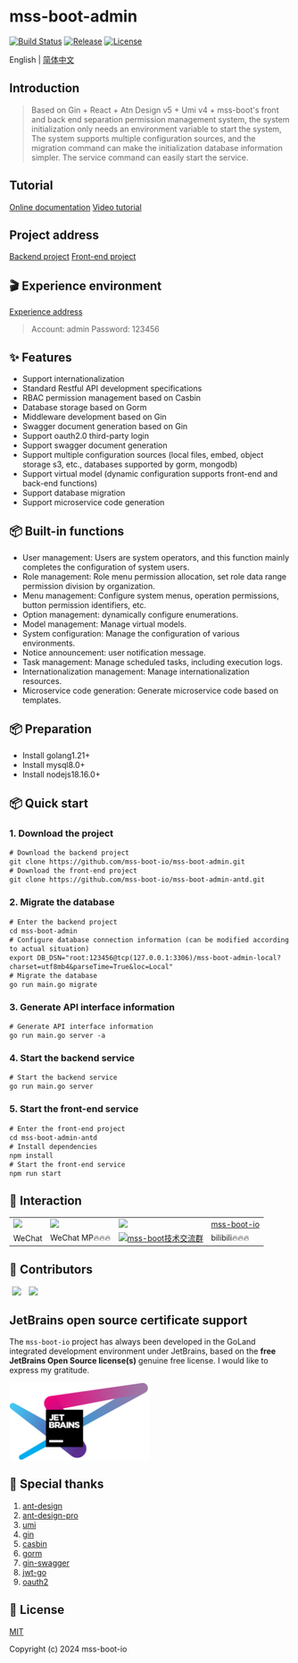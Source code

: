 # mss-boot-admin

[![Build Status](https://github.com/mss-boot-io/mss-boot-admin/workflows/CI/badge.svg)](https://github.com/mss-boot-io/mss-boot-admin)
[![Release](https://img.shields.io/github/v/release/mss-boot-io/mss-boot-admin.svg?style=flat-square)](https://github.com/mss-boot-io/mss-boot-admin/releases)
[![License](https://img.shields.io/github/license/mashape/apistatus.svg)](https://github.com/mss-boot-io/mss-boot-admin)

English | [简体中文](./README.zh-CN.md)

## Introduction
> Based on Gin + React + Atn Design v5 + Umi v4 + mss-boot's front and back end separation permission management system, the system initialization only needs an environment variable to start the system,
> The system supports multiple configuration sources, and the migration command can make the initialization database information simpler. The service command can easily start the service.

## Tutorial
[Online documentation](https://docs.mss-boot-io.top)
[Video tutorial](https://space.bilibili.com/597294782/channel/seriesdetail?sid=3881026)

## Project address
[Backend project](https://github.com/mss-boot-io/mss-boot-admin)
[Front-end project](https://github.com/mss-boot-io/mss-boot-admin-antd)

## 🎬 Experience environment
[Experience address](https://admin-beta.mss-boot-io.top)
> Account: admin Password: 123456

## ✨ Features
- Support internationalization
- Standard Restful API development specifications
- RBAC permission management based on Casbin
- Database storage based on Gorm
- Middleware development based on Gin
- Swagger document generation based on Gin
- Support oauth2.0 third-party login
- Support swagger document generation
- Support multiple configuration sources (local files, embed, object storage s3, etc., databases supported by gorm, mongodb)
- Support virtual model (dynamic configuration supports front-end and back-end functions)
- Support database migration
- Support microservice code generation

## 📦 Built-in functions
- User management: Users are system operators, and this function mainly completes the configuration of system users.
- Role management: Role menu permission allocation, set role data range permission division by organization.
- Menu management: Configure system menus, operation permissions, button permission identifiers, etc.
- Option management: dynamically configure enumerations.
- Model management: Manage virtual models.
- System configuration: Manage the configuration of various environments.
- Notice announcement: user notification message.
- Task management: Manage scheduled tasks, including execution logs.
- Internationalization management: Manage internationalization resources.
- Microservice code generation: Generate microservice code based on templates.

## 📦 Preparation
- Install golang1.21+
- Install mysql8.0+
- Install nodejs18.16.0+

## 📦 Quick start
### 1. Download the project
```shell
# Download the backend project
git clone https://github.com/mss-boot-io/mss-boot-admin.git
# Download the front-end project
git clone https://github.com/mss-boot-io/mss-boot-admin-antd.git
```

### 2. Migrate the database
```shell
# Enter the backend project
cd mss-boot-admin
# Configure database connection information (can be modified according to actual situation)
export DB_DSN="root:123456@tcp(127.0.0.1:3306)/mss-boot-admin-local?charset=utf8mb4&parseTime=True&loc=Local"
# Migrate the database
go run main.go migrate
```

### 3. Generate API interface information
```shell
# Generate API interface information
go run main.go server -a
```

### 4. Start the backend service
```shell
# Start the backend service
go run main.go server
```

### 5. Start the front-end service
```shell
# Enter the front-end project
cd mss-boot-admin-antd
# Install dependencies
npm install
# Start the front-end service
npm run start
```

## 📨 Interaction
<table>
   <tr>
    <td><img src="https://mss-boot-io.github.io/.github/images/wechat.jpg" width="180px"></td>
    <td><img src="https://mss-boot-io.github.io/.github/images/wechat-mp.jpg" width="180px"></td>
    <td><img src="https://mss-boot-io.github.io/.github/images/qq-group.jpg" width="200px"></td>
    <td><a href="https://space.bilibili.com/597294782/channel/seriesdetail?sid=3881026&ctype=0">mss-boot-io</a></td>
  </tr>
  <tr>
    <td>WeChat</td>
    <td>WeChat MP🔥🔥🔥</td>
    <td><a target="_blank" href="https://shang.qq.com/wpa/qunwpa?idkey=0f2bf59f5f2edec6a4550c364242c0641f870aa328e468c4ee4b7dbfb392627b"><img border="0" src="https://pub.idqqimg.com/wpa/images/group.png" alt="mss-boot技术交流群" title="mss-boot技术交流群"></a></td>
    <td>bilibili🔥🔥🔥</td>
  </tr>
</table>

## 💎 Contributors

<span style="margin: 0 5px;" ><a href="https://github.com/lwnmengjing" ><img src="https://images.weserv.nl/?url=avatars.githubusercontent.com/u/12806223?s=64&v=4&w=60&fit=cover&mask=circle&maxage=7d" /></a></span>
<span style="margin: 0 5px;" ><a href="https://github.com/wangde7" ><img src="https://images.weserv.nl/?url=avatars.githubusercontent.com/u/56955959?s=64&v=4&w=60&fit=cover&mask=circle&maxage=7d" /></a></span>

## JetBrains open source certificate support

The `mss-boot-io` project has always been developed in the GoLand integrated development environment under JetBrains, based on the **free JetBrains Open Source license(s)** genuine free license. I would like to express my gratitude.

<a href="https://www.jetbrains.com/?from=kubeadm-ha" target="_blank"><img src="https://raw.githubusercontent.com/panjf2000/illustrations/master/jetbrains/jetbrains-variant-4.png" width="250" align="middle"/></a>

## 🤝 Special thanks

1. [ant-design](https://github.com/ant-design/ant-design)
2. [ant-design-pro](https://github.com/ant-design/ant-design-pro)
3. [umi](https://umijs.org)
4. [gin](https://github.com/gin-gonic/gin)
5. [casbin](https://github.com/casbin/casbin)
6. [gorm](https://github.com/jinzhu/gorm)
7. [gin-swagger](https://github.com/swaggo/gin-swagger)
8. [jwt-go](https://github.com/dgrijalva/jwt-go)
9. [oauth2](https://pkg.go.dev/golang.org/x/oauth2)

## 🔑 License

[MIT](https://github.com/mss-boot-io/mss-boot-admin/blob/main/LICENSE)

Copyright (c) 2024 mss-boot-io
